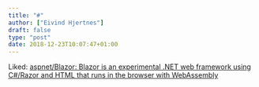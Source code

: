 ```yaml
---
title: "#"
author: ["Eivind Hjertnes"]
draft: false
type: "post"
date: 2018-12-23T10:07:47+01:00
---
```


Liked: [aspnet/Blazor: Blazor is an
experimental .NET web framework using C#/Razor and HTML that runs in the
browser with WebAssembly](https://github.com/aspnet/blazor)
